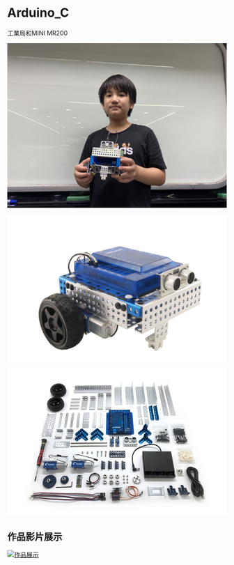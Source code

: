 # Arduino_C
工業局和MINI MR200

![以上圖片為小學六年級的同學組裝自己的MR200](IMG_0365.jpg)

![以上圖片MR200](MR200.jpg)

![以上圖片MR200零件](MR2001.jpg)

## 作品影片展示
[![作品展示](https://img.youtube.com/vi/rXJfb5Gl_7o/1.jpg)](https://youtu.be/rXJfb5Gl_7o)
